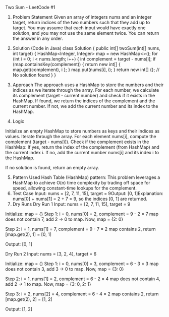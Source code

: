 Two Sum - LeetCode #1
1. Problem Statement
Given an array of integers nums and an integer target, return indices of the two numbers such that they add up to target. You may assume that each input would have exactly one solution, and you may not use the same element twice. You can return the answer in any order.
2. Solution (Code in Java)
class Solution {
    public int[] twoSum(int[] nums, int target) {
        HashMap<Integer, Integer> map = new HashMap<>();
        for (int i = 0; i < nums.length; i++) {
            int complement = target - nums[i];
            if (map.containsKey(complement)) {
                return new int[] { map.get(complement), i };
            }
            map.put(nums[i], i);
        }
        return new int[] {}; // No solution found
    }
}

3. Approach
The approach uses a HashMap to store the numbers and their indices as we iterate through the array. For each number, we calculate its complement (target - current number) and check if it exists in the HashMap. If found, we return the indices of the complement and the current number. If not, we add the current number and its index to the HashMap.
4. Logic

Initialize an empty HashMap to store numbers as keys and their indices as values.
Iterate through the array.
For each element nums[i], compute the complement (target - nums[i]).
Check if the complement exists in the HashMap:
If yes, return the index of the complement (from HashMap) and the current index i.
If no, add the current number nums[i] and its index i to the HashMap.


If no solution is found, return an empty array.

5. Pattern Used
Hash Table (HashMap) pattern: This problem leverages a HashMap to achieve O(n) time complexity by trading off space for speed, allowing constant-time lookups for the complement.
6. Test Case
Input: nums = [2, 7, 11, 15], target = 9Output: [0, 1]Explanation: nums[0] + nums[1] = 2 + 7 = 9, so the indices [0, 1] are returned.
7. Dry Runs
Dry Run 1
Input: nums = [2, 7, 11, 15], target = 9  

Initialize: map = {}
Step 1: i = 0, nums[0] = 2, complement = 9 - 2 = 7
map does not contain 7, add 2 -> 0 to map. Now, map = {2: 0}


Step 2: i = 1, nums[1] = 7, complement = 9 - 7 = 2
map contains 2, return [map.get(2), 1] = [0, 1]


Output: [0, 1]

Dry Run 2
Input: nums = [3, 2, 4], target = 6  

Initialize: map = {}
Step 1: i = 0, nums[0] = 3, complement = 6 - 3 = 3
map does not contain 3, add 3 -> 0 to map. Now, map = {3: 0}


Step 2: i = 1, nums[1] = 2, complement = 6 - 2 = 4
map does not contain 4, add 2 -> 1 to map. Now, map = {3: 0, 2: 1}


Step 3: i = 2, nums[2] = 4, complement = 6 - 4 = 2
map contains 2, return [map.get(2), 2] = [1, 2]


Output: [1, 2]

